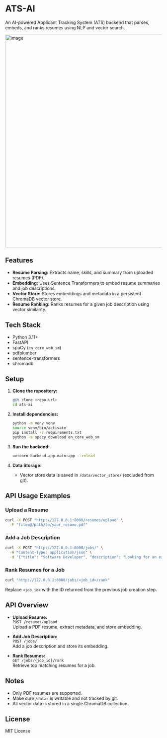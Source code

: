 # ATS-AI

An AI-powered Applicant Tracking System (ATS) backend that parses, embeds, and ranks resumes using NLP and vector search.

<img width="1480" height="685" alt="image" src="https://github.com/user-attachments/assets/2b5e91e3-0f75-4f4f-b251-26202fb9b3b5" />

## Features

- **Resume Parsing:** Extracts name, skills, and summary from uploaded resumes (PDF).
- **Embedding:** Uses Sentence Transformers to embed resume summaries and job descriptions.
- **Vector Store:** Stores embeddings and metadata in a persistent ChromaDB vector store.
- **Resume Ranking:** Ranks resumes for a given job description using vector similarity.

## Tech Stack

- Python 3.11+
- FastAPI
- spaCy (`en_core_web_sm`)
- pdfplumber
- sentence-transformers
- chromadb

## Setup

1. **Clone the repository:**
   ```bash
   git clone <repo-url>
   cd ats-ai
   ```

2. **Install dependencies:**
   ```bash
   python -m venv venv
   source venv/bin/activate
   pip install -r requirements.txt
   python -m spacy download en_core_web_sm
   ```

3. **Run the backend:**
   ```bash
   uvicorn backend.app.main:app --reload
   ```

4. **Data Storage:**
   - Vector store data is saved in `/data/vector_store/` (excluded from git).

## API Usage Examples

### Upload a Resume

```bash
curl -X POST "http://127.0.0.1:8000/resumes/upload" \
  -F "file=@/path/to/your_resume.pdf"
```

### Add a Job Description

```bash
curl -X POST "http://127.0.0.1:8000/jobs/" \
  -H "Content-Type: application/json" \
  -d '{"title": "Software Developer", "description": "Looking for an experienced Software Developer with experience of Python and Javascript."}'
```

### Rank Resumes for a Job

```bash
curl "http://127.0.0.1:8000/jobs/<job_id>/rank"
```
Replace `<job_id>` with the ID returned from the previous job creation step.

## API Overview

- **Upload Resume:**  
  `POST /resumes/upload`  
  Upload a PDF resume, extract metadata, and store embedding.

- **Add Job Description:**  
  `POST /jobs/`  
  Add a job description and store its embedding.

- **Rank Resumes:**  
  `GET /jobs/{job_id}/rank`  
  Retrieve top matching resumes for a job.

## Notes

- Only PDF resumes are supported.
- Make sure `/data/` is writable and not tracked by git.
- All vector data is stored in a single ChromaDB collection.

## License

MIT License




